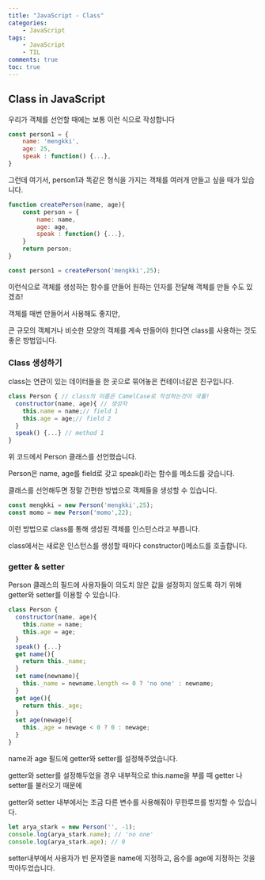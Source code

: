 ```yaml
---
title: "JavaScript - Class"
categories:
    - JavaScript
tags:
    - JavaScript
    - TIL
comments: true
toc: true
---
```


## Class in JavaScript

우리가 객체를 선언할 때에는 보통 이런 식으로 작성합니다

```js
const person1 = {
	name: 'mengkki',
	age: 25,
	speak : function() {...},
}
```

그런데 여기서, person1과 똑같은 형식을 가지는 객체를 여러개 만들고 싶을 때가 있습니다. 

```js
function createPerson(name, age){
	const person = {
		name: name,
		age: age,
		speak : function() {...},
	}
	return person;
}

const person1 = createPerson('mengkki',25);
```

이런식으로 객체를 생성하는 함수를 만들어 원하는 인자를 전달해 객체를 만들 수도 있겠죠! 

객체를 매번 만들어서 사용해도 좋지만, 

큰 규모의 객체거나 비슷한 모양의 객체를 계속 만들어야 한다면 class를 사용하는 것도 좋은 방법입니다.



### Class 생성하기

class는 연관이 있는 데이터들을 한 곳으로 묶어놓은 컨테이너같은 친구입니다. 

```js
class Person { // class의 이름은 CamelCase로 작성하는것이 국룰!
  constructor(name, age){ // 생성자
    this.name = name;// field 1
    this.age = age;// field 2
  }
  speak() {...} // method 1
}
```

위 코드에서 Person 클래스를 선언했습니다. 

Person은 name, age를 field로 갖고 speak()라는 함수를 메소드를 갖습니다. 

클래스를 선언해두면 정말 간편한 방법으로 객체들을 생성할 수 있습니다.

```js
const mengkki = new Person('mengkki',25);
const momo = new Person('momo',22);
```

이런 방법으로 class를 통해 생성된 객체를 인스턴스라고 부릅니다. 

class에서는 새로운 인스턴스를 생성할 때마다 constructor()메소드를 호출합니다.

### getter & setter

Person 클래스의 필드에 사용자들이 의도치 않은 값을 설정하지 않도록 하기 위해 getter와 setter를 이용할 수 있습니다.

```js
class Person { 
  constructor(name, age){ 
    this.name = name;
    this.age = age;
  }
  speak() {...}
  get name(){
    return this._name;
  }
  set name(newname){
    this._name = newname.length <= 0 ? 'no one' : newname;
  }
  get age(){
    return this._age;
  }
  set age(newage){
    this._age = newage < 0 ? 0 : newage;
  }
}
```

name과 age 필드에 getter와 setter를 설정해주었습니다.

getter와 setter를 설정해두었을 경우 내부적으로 this.name을 부를 때 getter 나setter를 불러오기 때문에

getter와 setter 내부에서는 조금 다른 변수를 사용해줘야 무한루프를 방지할 수 있습니다. 

```js
let arya_stark = new Person('', -1);
console.log(arya_stark.name); // 'no one'
console.log(arya_stark.age); // 0
```

setter내부에서 사용자가 빈 문자열을 name에 지정하고, 음수를 age에 지정하는 것을 막아두었습니다.

